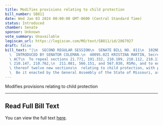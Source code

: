 ```yaml
---
title: Modifies provisions relating to child protection
bill_number: SB811
date: Wed Jan 03 2024 00:00:00 GMT-0600 (Central Standard Time)
status: Introduced
chamber: Senate
sponsor: Unknown
vote_summary: Unavailable
legiscan_url: https://legiscan.com/MO/text/SB811/id/2867927
draft: false
bill_text: "|\n  SECOND REGULAR SESSION\n  SENATE BILL NO. 811\n  102ND GENERA L ASSEMBLY\n\
  \  INTRODUCED BY SENATOR COLEMAN.\n  4009S.02I KRISTINA MARTIN, Secretary\n  AN\
  \ ACT\n  To repeal sections 21.771, 191.332, 210.109, 210.112, 210.135, 210.140,\
  \ 210.147, 210.762,\n  211.081, 566.151, and 567.030, RSMo, and to enact in lieu\
  \ thereof twelve new sections\n  relating to child protection, with penalty provisions.\n\
  \  Be it enacted by the General Assembly of the State of Missouri, as follows:"
---
```

Modifies provisions relating to child protection

---

## Read Full Bill Text

You can view the full text [here](https://legiscan.com/MO/text/SB811/id/2867927).
